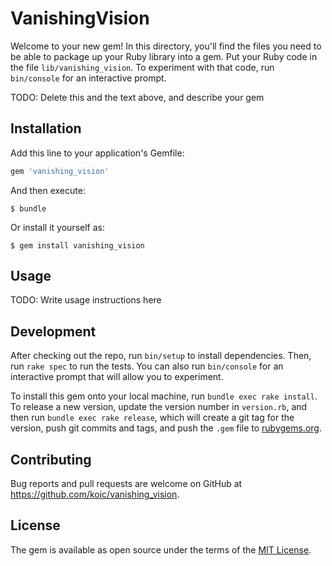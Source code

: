 # VanishingVision

Welcome to your new gem! In this directory, you'll find the files you need to be able to package up your Ruby library into a gem. Put your Ruby code in the file `lib/vanishing_vision`. To experiment with that code, run `bin/console` for an interactive prompt.

TODO: Delete this and the text above, and describe your gem

## Installation

Add this line to your application's Gemfile:

```ruby
gem 'vanishing_vision'
```

And then execute:

    $ bundle

Or install it yourself as:

    $ gem install vanishing_vision

## Usage

TODO: Write usage instructions here

## Development

After checking out the repo, run `bin/setup` to install dependencies. Then, run `rake spec` to run the tests. You can also run `bin/console` for an interactive prompt that will allow you to experiment.

To install this gem onto your local machine, run `bundle exec rake install`. To release a new version, update the version number in `version.rb`, and then run `bundle exec rake release`, which will create a git tag for the version, push git commits and tags, and push the `.gem` file to [rubygems.org](https://rubygems.org).

## Contributing

Bug reports and pull requests are welcome on GitHub at https://github.com/koic/vanishing_vision.


## License

The gem is available as open source under the terms of the [MIT License](http://opensource.org/licenses/MIT).

